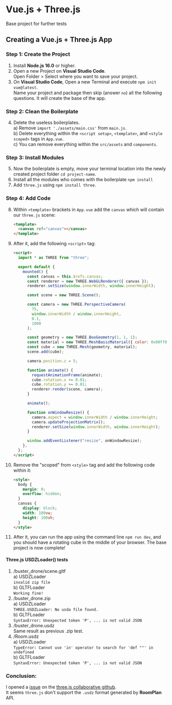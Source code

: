 # Vue.js + Three.js

Base project for further tests

## Creating a Vue.js + Three.js App

### Step 1: Create the Project

1. Install **Node.js 16.0** or higher.
2. Open a new Project on **Visual Studio Code**.  
   Open Folder > Select where you want to save your project.
3. On **Visual Studio Code**, Open a new Terminal and execute `npm init vue@latest`.  
   Name your project and package then skip (answer `no`) all the following questions. It will create the base of the app.

### Step 2: Clean the Boilerplate

4. Delete the useless boilerplates.  
   a) Remove `import './assets/main.css'` from `main.js`.  
   b) Delete everything within the `<script setup>`, `<template>`, and `<style scoped>` tags in `App.vue`.  
   c) You can remove everything within the `src/assets` and `components`.

### Step 3: Install Modules

5. Now the boilerplate is empty, move your terminal location into the newly created project folder `cd project-name`.
6. Install all the modules who comes with the boilerplate `npm install`
7. Add `three.js` using `npm install three`.

### Step 4: Add Code

8. Within `<template>` brackets in `App.vue` add the `canvas` which will contain our `three.js` scene:

   ```html
   <template>
     <canvas ref="canvas"></canvas>
   </template>
   ```

9. After it, add the following `<script>` tag:

   ```html
   <script>
     import * as THREE from "three";

     export default {
       mounted() {
         const canvas = this.$refs.canvas;
         const renderer = new THREE.WebGLRenderer({ canvas });
         renderer.setSize(window.innerWidth, window.innerHeight);

         const scene = new THREE.Scene();

         const camera = new THREE.PerspectiveCamera(
           75,
           window.innerWidth / window.innerHeight,
           0.1,
           1000
         );

         const geometry = new THREE.BoxGeometry(1, 1, 1);
         const material = new THREE.MeshBasicMaterial({ color: 0x00ff00 });
         const cube = new THREE.Mesh(geometry, material);
         scene.add(cube);

         camera.position.z = 5;

         function animate() {
           requestAnimationFrame(animate);
           cube.rotation.x += 0.01;
           cube.rotation.y += 0.01;
           renderer.render(scene, camera);
         }

         animate();

         function onWindowResize() {
           camera.aspect = window.innerWidth / window.innerHeight;
           camera.updateProjectionMatrix();
           renderer.setSize(window.innerWidth, window.innerHeight);
         }

         window.addEventListener("resize", onWindowResize);
       },
     };
   </script>
   ```

10. Remove the "scoped" from `<style>` tag and add the following code within it:

    ```html
    <style>
      body {
        margin: 0;
        overflow: hidden;
      }
      canvas {
        display: block;
        width: 100vw;
        height: 100vh;
      }
    </style>
    ```

11. After it, you can run the app using the command line `npm run dev`, and you should have a rotating cube in the middle of your browser. The base project is now complete!

#### Three.js USDZLoader() tests

1. /buster_drone/scene.gltf  
   a) USDZLoader  
   `invalid zip file`  
   b) GLTFLoader  
   `Working fine!`  
2. /buster_drone.zip  
   a) USDZLoader  
   `THREE.USDZLoader: No usda file found.`  
   b) GLTFLoader  
   `SyntaxError: Unexpected token 'P', ... is not valid JSON`  
3. /buster_drone.usdz  
   Same result as previous .zip test.  
4. /Room.usdz  
   a) USDZLoader  
   `TypeError: Cannot use 'in' operator to search for 'def ""' in undefined`  
   b) GLTFLoader  
   `SyntaxError: Unexpected token 'P', ... is not valid JSON`  
   
### Conclusion:  
I opened a [issue](https://github.com/mrdoob/three.js/issues/25743) on the [three.js collaborative github](https://github.com/mrdoob/three.js).  
It seems `three.js` don't support the `.usdz` format generated by **RoomPlan** API.  
 
